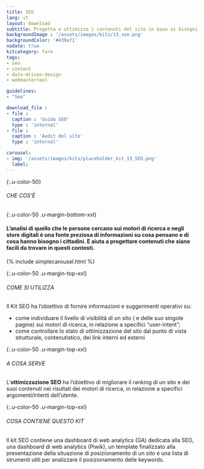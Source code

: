 ```yaml
---
title: SEO
lang: it
layout: download
subtitle: Progetta e ottimizza i contenuti del sito in base ai bisogni e le priorità che gli utenti esprimono durante le ricerche web 
backgroundImage : '/assets/images/kits/13_seo.png'
backgroundColor: '#439af1'
nodate: true
kitcategory: fare
tags: 
- seo
- content
- data-driven-design
- webmastertool

guidelines:
- "Seo"

download_file :
- file : 
  caption : 'Guida SEO'
  type : 'internal'
- file : 
  caption : 'Audit del sito'
  type : 'internal'

carousel:
- img: '/assets/images/kits/placeholder_kit_13_SEO.png'
  label:
---
```


{:.u-color-50}
###### CHE COS’È

{:.u-color-50 .u-margin-bottom-xxl}
#### L’analisi di quello che le persone cercano sui motori di ricerca e negli store digitali è una fonte preziosa di **informazioni su cosa pensano** e di cosa hanno bisogno i cittadini. E aiuta a progettare contenuti che siano facili da trovare in questi contesti.
{% include simplecarousel.html  %} 

{:.u-color-50 .u-margin-top-xxl}
###### COME SI UTILIZZA
Il Kit SEO ha l’obiettivo di fornire informazioni e suggerimenti operativi su:
- come individuare il livello di visibilità di un sito ( e delle suo singole pagine) sui motori di ricerca, in relazione a specifici “user-intent”; 
- come controllare lo stato di ottimizzazione del sito dal punto di vista strutturale, contenutistico, dei link interni ed esterni


{:.u-color-50 .u-margin-top-xxl}
###### A COSA SERVE
L’**ottimizzazione SEO** ha l’obiettivo di migliorare il ranking di un sito e dei suoi contenuti nei risultati dei motori di ricerca, in relazione a specifici argomenti/intenti dell’utente.

{:.u-color-50 .u-margin-top-xxl}
###### COSA CONTIENE QUESTO KIT
Il kit SEO contiene una dashboard di web analytics (GA) dedicata alla SEO, una dashboard di web analytics (Piwik), un template finalizzato alla presentazione della situazione di  posizionamento di un sito e una lista di strumenti utili per analizzare il posizionamento delle keywords.
